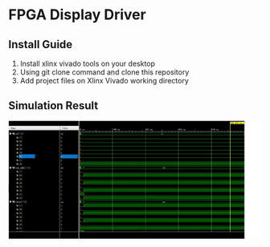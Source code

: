 # FPGA Display Driver
## Install Guide
1. Install xlinx vivado tools on your desktop
2. Using git clone command and clone this repository
3. Add project files on Xlinx Vivado working directory
## Simulation Result
![avatar](doc/2.jpg)